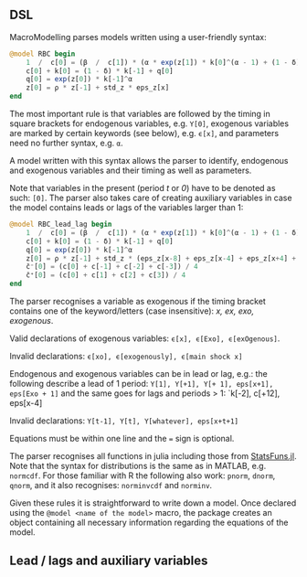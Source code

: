 
## DSL

MacroModelling parses models written using a user-friendly syntax:
```julia
@model RBC begin
    1  /  c[0] = (β  /  c[1]) * (α * exp(z[1]) * k[0]^(α - 1) + (1 - δ))
    c[0] + k[0] = (1 - δ) * k[-1] + q[0]
    q[0] = exp(z[0]) * k[-1]^α
    z[0] = ρ * z[-1] + std_z * eps_z[x]
end
```
The most important rule is that variables are followed by the timing in square brackets for endogenous variables, e.g. `Y[0]`, exogenous variables are marked by certain keywords (see below), e.g. `ϵ[x]`, and parameters need no further syntax, e.g. `α`.

A model written with this syntax allows the parser to identify, endogenous and exogenous variables and their timing as well as parameters.

Note that variables in the present (period *t* or *0*) have to be denoted as such: `[0]`. The parser also takes care of creating auxiliary variables in case the model contains leads or lags of the variables larger than 1:
```julia
@model RBC_lead_lag begin
    1  /  c[0] = (β  /  c[1]) * (α * exp(z[1]) * k[0]^(α - 1) + (1 - δ))
    c[0] + k[0] = (1 - δ) * k[-1] + q[0]
    q[0] = exp(z[0]) * k[-1]^α
    z[0] = ρ * z[-1] + std_z * (eps_z[x-8] + eps_z[x-4] + eps_z[x+4] + eps_z_s[x])
    c̄⁻[0] = (c[0] + c[-1] + c[-2] + c[-3]) / 4
    c̄⁺[0] = (c[0] + c[1] + c[2] + c[3]) / 4
end
```

The parser recognises a variable as exogenous if the timing bracket contains one of the keyword/letters (case insensitive): *x, ex, exo, exogenous*. 

Valid declarations of exogenous variables: `ϵ[x], ϵ[Exo], ϵ[exOgenous]`. 

Invalid declarations: `ϵ[xo], ϵ[exogenously], ϵ[main shock x]`

Endogenous and exogenous variables can be in lead or lag, e.g.: 
the following describe a lead of 1 period: `Y[1], Y[+1], Y[+ 1], eps[x+1], eps[Exo + 1]`
and the same goes for lags and periods > 1: `k[-2], c[+12], eps[x-4]

Invalid declarations: `Y[t-1], Y[t], Y[whatever], eps[x+t+1]`

Equations must be within one line and the `=` sign is optional.

The parser recognises all functions in julia including those from [StatsFuns.jl](https://github.com/JuliaStats/StatsFuns.jl). Note that the syntax for distributions is the same as in MATLAB, e.g. `normcdf`. For those familiar with R the following also work: `pnorm`, `dnorm`, `qnorm`, and it also recognises: `norminvcdf` and `norminv`.

Given these rules it is straightforward to write down a model. Once declared using the `@model <name of the model>` macro, the package creates an object containing all necessary information regarding the equations of the model.

## Lead / lags and auxiliary variables

